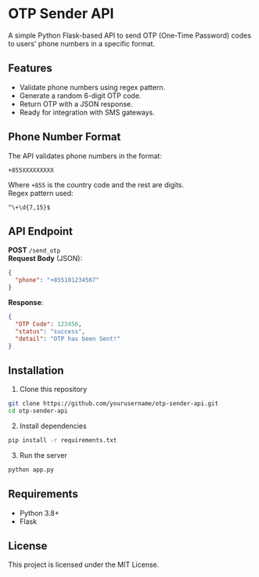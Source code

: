 # OTP Sender API

A simple Python Flask-based API to send OTP (One-Time Password) codes to users' phone numbers in a specific format.

## Features
- Validate phone numbers using regex pattern.
- Generate a random 6-digit OTP code.
- Return OTP with a JSON response.
- Ready for integration with SMS gateways.

## Phone Number Format
The API validates phone numbers in the format:
```
+855XXXXXXXXX
```
Where `+855` is the country code and the rest are digits.  
Regex pattern used:
```
^\+\d{7,15}$
```

## API Endpoint
**POST** `/send_otp`  
**Request Body** (JSON):
```json
{
  "phone": "+855101234567"
}
```

**Response**:
```json
{
  "OTP Code": 123456,
  "status": "success",
  "detail": "OTP has been Sent!"
}
```

## Installation
1. Clone this repository
```bash
git clone https://github.com/yourusername/otp-sender-api.git
cd otp-sender-api
```
2. Install dependencies
```bash
pip install -r requirements.txt
```
3. Run the server
```bash
python app.py
```

## Requirements
- Python 3.8+
- Flask

## License
This project is licensed under the MIT License.
